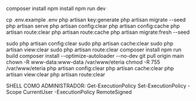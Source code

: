 composer install
npm install
npm run dev

cp .env.example .env
php artisan key:generate
php artisan migrate --seed
php artisan serve
php artisan config:clear 
php artisan config:cache 
php artisan route:clear 
php artisan route:cache
php artisan migrate:fresh --seed

sudo php artisan config:clear
sudo php artisan cache:clear
sudo php artisan view:clear
sudo php artisan route:clear
composer install
npm run build 
composer install --optimize-autoloader --no-dev 
git pull origin main
chown -R www-data:www-data /var/www/eteria
chmod -R 755 /var/www/eteria
php artisan config:clear
php artisan cache:clear
php artisan view:clear
php artisan route:clear

SHELL COMO ADMINISTRADOR: 
Get-ExecutionPolicy 
Set-ExecutionPolicy -Scope CurrentUser -ExecutionPolicy RemoteSigned
